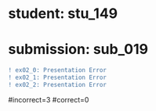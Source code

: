 # student: stu_149
# submission: sub_019

```diff
! ex02_0: Presentation Error
! ex02_1: Presentation Error
! ex02_2: Presentation Error
```
#incorrect=3
#correct=0
